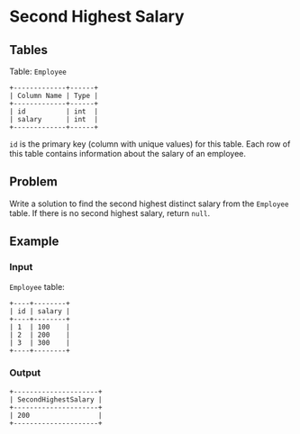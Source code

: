 # Second Highest Salary

## Tables

Table: `Employee`

```
+-------------+------+
| Column Name | Type |
+-------------+------+
| id          | int  |
| salary      | int  |
+-------------+------+
```

`id` is the primary key (column with unique values) for this table.
Each row of this table contains information about the salary of an employee.

## Problem

Write a solution to find the second highest distinct salary from the `Employee`
table. If there is no second highest salary, return `null`.

## Example

### Input

`Employee` table:

```
+----+--------+
| id | salary |
+----+--------+
| 1  | 100    |
| 2  | 200    |
| 3  | 300    |
+----+--------+
```

### Output

```
+---------------------+
| SecondHighestSalary |
+---------------------+
| 200                 |
+---------------------+
```
